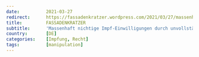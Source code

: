 ```yaml
---
date:          2021-03-27
redirect:      https://fassadenkratzer.wordpress.com/2021/03/27/massenhaft-nichtige-impf-einwilligungen-durch-unvollstandige-aufklarung-und-die-folgen/
title:         FASSADENKRATZER
subtitle:      'Massenhaft nichtige Impf-Einwilligungen durch unvollständige Aufklärung – und die Folgen'
country:       [DE]
categories:    [Impfung, Recht]
tags:          [manipulation]
---
```

